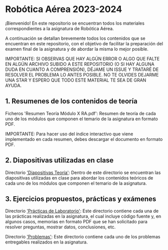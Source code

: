 # Robótica Aérea 2023-2024

¡Bienvenido! En este repositorio se encuentran todos los materiales correspondientes a la asignatura de Robótica Aérea.

A continuación se detallan brevemente todos los contenidos que se encuentran en este repositorio, con el objetivo de facilitar la preparación del examen final de la asignatura y de abordar la misma lo mejor posible.

IMPORTANTE: SI OBSERVAS QUE HAY ALGÚN ERROR O ALGO QUE FALTE EN ALGÚN ARCHIVO SUBIDO A ESTE REPOSITORIO (O SI HAY ALGUNA DUDA EN CUANTO A COMPRENSIÓN), DÉJAME UN ISSUE Y TRATARÉ DE RESOLVER EL PROBLEMA LO ANTES POSIBLE. NO TE OLVIDES DEJARME UNA STAR Y ESPERO QUE TODO ESTE MATERIAL TE SEA DE GRAN AYUDA.

## 1. Resumenes de los contenidos de teoría

Ficheros 'Resumen Teoría Módulo X RA.pdf': Resumen de teoría de cada uno de los módulos que componen el temario de la asignatura en formato PDF.

IMPORTANTE: Para hacer uso del índice interactivo que viene implementado en cada resumen, debes descargar el documento en formato PDF.

## 2. Diapositivas utilizadas en clase

Directorio ['Diapositivas Teoría'](https://github.com/aleon2020/RA_2023-2024/tree/main/Diapositivas%20Teor%C3%ADa): Dentro de este directorio se encuentran las diapositivas utilizadas en clase para abordar los contenidos teóricos de cada uno de los módulos que componen el temario de la asignatura.

## 3. Ejercicios propuestos, prácticas y exámenes

Directorio ['Prácticas de Laboratorio'](https://github.com/aleon2020/RA_2023-2024/tree/main/Pr%C3%A1cticas%20de%20Laboratorio): Este directorio contiene cada una de las prácticas realizadas en la asignatura, el cual incluye código fuente y, en algunos casos, memorias en formato PDF que se han solicitado para resolver preguntas, mostrar datos, conclusiones, etc.

Directorio ['Problemas'](https://github.com/aleon2020/RA_2023-2024/tree/main/Problemas): Este directorio contiene cada uno de los problemas entregables realizados en la asignatura.
